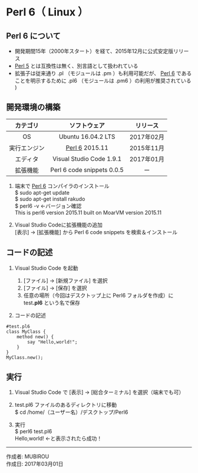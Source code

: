 # Perl 6（ Linux ）

## Perl 6 について

* 開発期間15年（2000年スタート）を経て、2015年12月に公式安定版リリース
* [Perl 5](https://github.com/mubirou/HelloWorld/blob/master/languages/Perl/README.md) とは互換性は無く、別言語として扱われている
* 拡張子は従来通り .pl （モジュールは .pm ）も利用可能だが、 [Perl 6](https://ja.wikipedia.org/wiki/Perl_6) であることを明示するために .pl6 （モジュールは .pm6 ）の利用が推奨されている 
)

## 開発環境の構築

|カテゴリ|ソフトウェア|リリース|
|:--:|:--:|:--:|
|OS|Ubuntu 16.04.2 LTS|2017年02月|
|実行エンジン|[Perl 6](https://ja.wikipedia.org/wiki/Perl_6) 2015.11|2015年11月|
|エディタ|Visual Studio Code 1.9.1|2017年01月|
|拡張機能|Perl 6 code snippets 0.0.5|ー|

1. 端末で [Perl 6](https://ja.wikipedia.org/wiki/Perl_6) コンパイラのインストール  
    $ sudo apt-get update  
    $ sudo apt-get install rakudo  
    $ perl6 -v ←バージョン確認  
    This is perl6 version 2015.11 built on MoarVM version 2015.11

1. Visual Studio Codeに拡張機能の追加  
    [表示] → [拡張機能] から Perl 6 code snippets を検索＆インストール

## コードの記述

1. Visual Studio Code を起動
    1. [ファイル] → [新規ファイル] を選択
    1. [ファイル] → [保存] を選択
    1. 任意の場所（今回はデスクトップ上に Perl6 フォルダを作成）に test<b>.pl6</b> という名で保存  

1. コードの記述
```
#test.pl6
class MyClass {
    method new() {
        say "Hello,world!";
    }
}
MyClass.new();
```

## 実行

1. Visual Studio Code で [表示] → [総合ターミナル] を選択（端末でも可）

1. test.pl6 ファイルのあるディレクトリに移動  
$ cd /home/（ユーザー名）/デスクトップ/Perl6

1. 実行  
$ perl6 test.pl6  
Hello,world! ←と表示されたら成功！

***
作成者: MUBIROU  
作成日: 2017年03月01日
